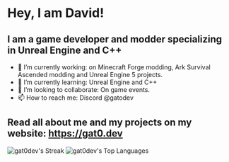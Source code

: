 # Hey, I am David!
## I am a game developer and modder specializing in Unreal Engine and C++

- 🔭 I’m currently working: on Minecraft Forge modding, Ark Survival Ascended modding and Unreal Engine 5 projects.
- 🌱 I’m currently learning: Unreal Engine and C++
- 👯 I’m looking to collaborate: On game events.
- 📫 How to reach me: Discord @gatodev

## Read all about me and my projects on my website: https://gat0.dev

![gat0dev's Streak](https://github-readme-streak-stats.herokuapp.com/?user=gat0dev&theme=vue-dark&hide_border=false)
![gat0dev's Top Languages](https://github-readme-stats.vercel.app/api/top-langs/?username=gat0dev&theme=vue-dark&show_icons=true&hide_border=false&layout=compact)
